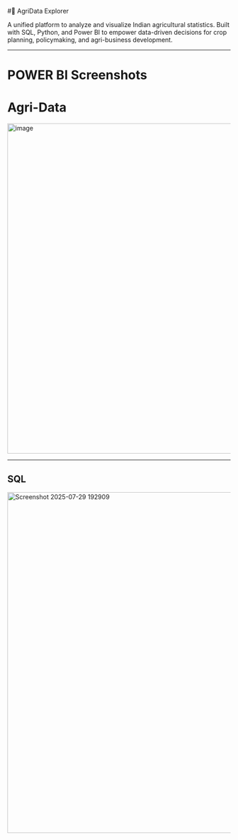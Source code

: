 #🌾 AgriData Explorer

A unified platform to analyze and visualize Indian agricultural statistics. Built with SQL, Python, and Power BI to empower data-driven decisions for crop planning, policymaking, and agri-business development.

---




#                                            POWER BI Screenshots



# Agri-Data
<img width="1427" height="744" alt="image" src="https://github.com/user-attachments/assets/7f322a30-2aab-4a6a-b5b3-8153b8fcef3a" />

---

## SQL 
<img width="1446" height="768" alt="Screenshot 2025-07-29 192909" src="https://github.com/user-attachments/assets/a146b9a9-e708-450a-a0c3-c57d8ad17569" />

